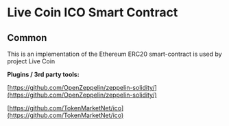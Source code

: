# Live Coin ICO Smart Contract

## Common

This is an implementation of the Ethereum ERC20 smart-contract is used by project Live Coin

<b>Plugins / 3rd party tools:</b>

[https://github.com/OpenZeppelin/zeppelin-solidity/](https://github.com/OpenZeppelin/zeppelin-solidity/)

[https://github.com/TokenMarketNet/ico](https://github.com/TokenMarketNet/ico)